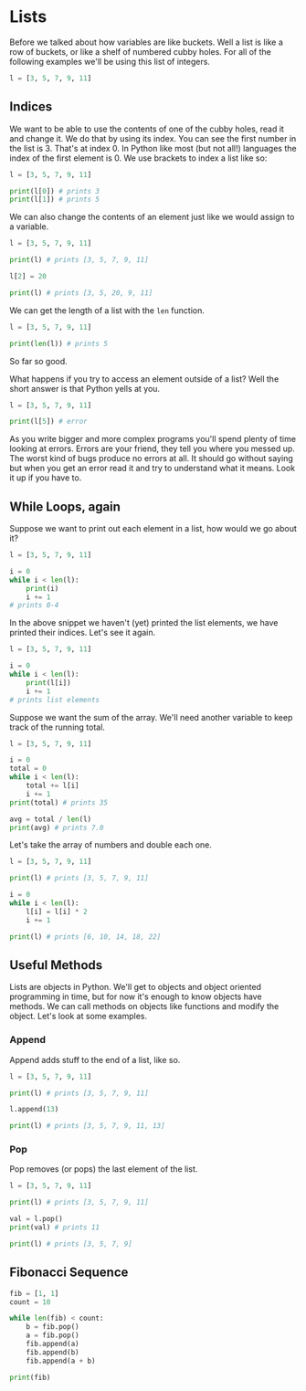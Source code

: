 # Lists

Before we talked about how variables are like buckets. Well a list is like a row of buckets, or like a shelf of numbered cubby holes. For all of the following examples we'll be using this list of integers.

```python
l = [3, 5, 7, 9, 11]
```

## Indices

We want to be able to use the contents of one of the cubby holes, read it and change it. We do that by using its index. You can see the first number in the list is 3. That's at index 0. In Python like most (but not all!) languages the index of the first element is 0. We use brackets to index a list like so:

```python
l = [3, 5, 7, 9, 11]

print(l[0]) # prints 3
print(l[1]) # prints 5
```

We can also change the contents of an element just like we would assign to a variable.

```python
l = [3, 5, 7, 9, 11]

print(l) # prints [3, 5, 7, 9, 11]

l[2] = 20

print(l) # prints [3, 5, 20, 9, 11]
```

We can get the length of a list with the `len` function. 

```python
l = [3, 5, 7, 9, 11]

print(len(l)) # prints 5
```

So far so good.

What happens if you try to access an element outside of a list? Well the short answer is that Python yells at you.

```python
l = [3, 5, 7, 9, 11]

print(l[5]) # error
```

As you write bigger and more complex programs you'll spend plenty of time looking at errors. Errors are your friend, they tell you where you messed up. The worst kind of bugs produce no errors at all. It should go without saying but when you get an error read it and try to understand what it means. Look it up if you have to.

## While Loops, again

Suppose we want to print out each element in a list, how would we go about it?

```python
l = [3, 5, 7, 9, 11]

i = 0
while i < len(l):
    print(i)
    i += 1
# prints 0-4
```

In the above snippet we haven't (yet) printed the list elements, we have printed their indices. Let's see it again.

```python
l = [3, 5, 7, 9, 11]

i = 0
while i < len(l):
    print(l[i])
    i += 1
# prints list elements
```

Suppose we want the sum of the array. We'll need another variable to keep track of the running total.

```python
l = [3, 5, 7, 9, 11]

i = 0
total = 0
while i < len(l):
    total += l[i]
    i += 1
print(total) # prints 35

avg = total / len(l)
print(avg) # prints 7.0
```

Let's take the array of numbers and double each one.

```python
l = [3, 5, 7, 9, 11]

print(l) # prints [3, 5, 7, 9, 11]

i = 0
while i < len(l):
    l[i] = l[i] * 2
    i += 1

print(l) # prints [6, 10, 14, 18, 22]
```

## Useful Methods

Lists are objects in Python. We'll get to objects and object oriented programming in time, but for now it's enough to know objects have methods. We can call methods on objects like functions and modify the object. Let's look at some examples.

### Append

Append adds stuff to the end of a list, like so.

```python
l = [3, 5, 7, 9, 11]

print(l) # prints [3, 5, 7, 9, 11]

l.append(13)

print(l) # prints [3, 5, 7, 9, 11, 13]
```

### Pop

Pop removes (or pops) the last element of the list.

```python
l = [3, 5, 7, 9, 11]

print(l) # prints [3, 5, 7, 9, 11]

val = l.pop()
print(val) # prints 11

print(l) # prints [3, 5, 7, 9]
```

## Fibonacci Sequence

```python
fib = [1, 1]
count = 10

while len(fib) < count:
    b = fib.pop()
    a = fib.pop()
    fib.append(a)
    fib.append(b)
    fib.append(a + b)

print(fib)
```